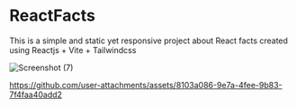 # ReactFacts

This is a simple and static yet responsive project about React facts created using Reactjs + Vite + Tailwindcss

![Screenshot (7)](https://github.com/user-attachments/assets/a510cd1f-b781-409c-8f16-097557cd14ac)


https://github.com/user-attachments/assets/8103a086-9e7a-4fee-9b83-7f4faa40add2

